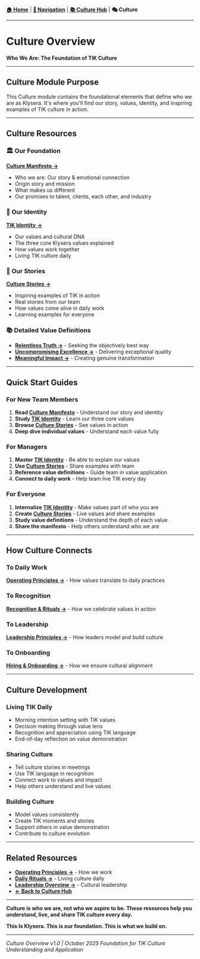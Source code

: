 **[🏠 Home](../README.md)** | **[🧭 Navigation](../README.md)** | **[📚 Culture Hub](../Culture-Hub.md)** | **🎭 Culture**

---

# Culture Overview

**Who We Are: The Foundation of TIK Culture**

---

## Culture Module Purpose

This Culture module contains the foundational elements that define who we are as Klysera. It's where you'll find our story, values, identity, and inspiring examples of TIK culture in action.

---

## Culture Resources

### 🏛️ Our Foundation
**[Culture Manifesto →](./Culture-Manifesto.md)**
- Who we are: Our story & emotional connection
- Origin story and mission
- What makes us different
- Our promises to talent, clients, each other, and industry

### 🎯 Our Identity
**[TIK Identity →](./TIK-Identity.md)**
- Our values and cultural DNA
- The three core Klysera values explained
- How values work together
- Living TIK culture daily

### 📖 Our Stories
**[Culture Stories →](./Culture-Stories.md)**
- Inspiring examples of TIK in action
- Real stories from our team
- How values come alive in daily work
- Learning examples for everyone

### 📚 Detailed Value Definitions
- **[Relentless Truth →](./Relentless-Truth.md)** - Seeking the objectively best way
- **[Uncompromising Excellence →](./Uncompromising-Excellence.md)** - Delivering exceptional quality
- **[Meaningful Impact →](./Meaningful-Impact.md)** - Creating genuine transformation

---

## Quick Start Guides

### For New Team Members
1. **Read [Culture Manifesto](./Culture-Manifesto.md)** - Understand our story and identity
2. **Study [TIK Identity](./TIK-Identity.md)** - Learn our three core values
3. **Browse [Culture Stories](./Culture-Stories.md)** - See values in action
4. **Deep dive individual values** - Understand each value fully

### For Managers
1. **Master [TIK Identity](./TIK-Identity.md)** - Be able to explain our values
2. **Use [Culture Stories](./Culture-Stories.md)** - Share examples with team
3. **Reference value definitions** - Guide team in value application
4. **Connect to daily work** - Help team live TIK every day

### For Everyone
1. **Internalize [TIK Identity](./TIK-Identity.md)** - Make values part of who you are
2. **Create [Culture Stories](./Culture-Stories.md)** - Live values and share examples
3. **Study value definitions** - Understand the depth of each value
4. **Share the manifesto** - Help others understand who we are

---

## How Culture Connects

### To Daily Work
**[Operating Principles →](../Operating-Principles/_Overview.md)** - How values translate to daily practices

### To Recognition
**[Recognition & Rituals →](../Recognition-Rituals/Recognition-Framework.md)** - How we celebrate values in action

### To Leadership
**[Leadership Principles →](../Leadership/_Overview.md)** - How leaders model and build culture

### To Onboarding
**[Hiring & Onboarding →](../Hiring-Onboarding/Hiring-Guide.md)** - How we ensure cultural alignment

---

## Culture Development

### Living TIK Daily
- Morning intention setting with TIK values
- Decision making through value lens
- Recognition and appreciation using TIK language
- End-of-day reflection on value demonstration

### Sharing Culture
- Tell culture stories in meetings
- Use TIK language in recognition
- Connect work to values and impact
- Help others understand and live values

### Building Culture
- Model values consistently
- Create TIK moments and stories
- Support others in value demonstration
- Contribute to culture evolution

---

## Related Resources

- **[Operating Principles →](../Operating-Principles/_Overview.md)** - How we work
- **[Daily Rituals →](../Recognition-Rituals/Daily-Rituals.md)** - Living culture daily
- **[Leadership Overview →](../Leadership/_Overview.md)** - Cultural leadership
- **[← Back to Culture Hub](../Culture-Hub.md)**

---

**Culture is who we are, not who we aspire to be. These resources help you understand, live, and share TIK culture every day.**

**This Is Klysera. This is our foundation. This is what we build on.**

---

*Culture Overview v1.0 | October 2025*
*Foundation for TIK Culture Understanding and Application*
